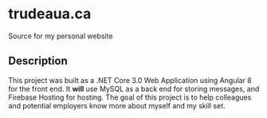 # trudeaua.ca
Source for my personal website

## Description
This project was built as a .NET Core 3.0 Web Application using Angular 8 for the front end. It **will** use MySQL as a back end for storing messages, and Firebase Hosting for hosting.
The goal of this project is to help colleagues and potential employers know more about myself and my skill set.
